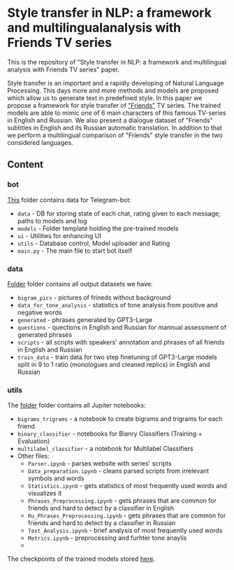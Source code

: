 # Style transfer in NLP: a framework and multilingualanalysis with Friends TV series

This is the repository of "Style transfer in NLP: a framework and multilingual analysis with Friends TV series" paper. 

Style transfer is an important and a rapidly developing of Natural Language Processing. This days more and more methods and models are proposed which allow us to generate text in predefined style. In this paper we propose a framework for style transfer of ["Friends"](https://en.wikipedia.org/wiki/Friends) TV series. The trained models are able to mimic one of 6 main characters of this famous TV-series in English and Russian.  We also present a dialogue dataset of "Friends" subtitles in English and its Russian automatic translation. In addition to that we perform a multilingual comparison of "Friends" style transfer in the two considered languages.

## Content
### bot
 
[This](https://github.com/Alenush/style_transfer_sirius2021summer/tree/master/bot) folder contains data for Telegram-bot:
- `data` - DB for storing state of each chat, rating given to each message; paths to models and log
- `models` - Folder template holding the pre-trained models
- `ui` - Utilities for enhancing UI
- `utils` - Database control, Model uploader and Rating
- `main.py` - The main file to start bot itself

### data
 
[Folder](https://github.com/Alenush/style_transfer_sirius2021summer/tree/master/data) folder contains all output datasets we have:
- `bigram_pics` - pictures of frineds without background
- `data_for_tone_analysis` - statistics of tone analysis from positive and negative words
- `generated` - phrases generated by GPT3-Large
- `questions` - quections in English and Russian for mannual assessment of generated phrases
- `scripts` - all scripts with speakers' annotation and phrases of all friends in English and Russian
- `train_data` - train data for two step finetuning of GPT3-Large models split in 9 to 1 ratio (monologues and cleaned replics) in English and Russian

### utils
 
The [folder](https://github.com/Alenush/style_transfer_sirius2021summer/tree/master/utils) folder contains all Jupiter notebooks:
- `bigrams_trigrams` - a notebook to create bigrams and trigrams for each friend
- `binary_classifier` - notebooks for Bianry Classifiers (Training + Evaluation)
- `multilabel_classifier` - a notebook for Multilabel Classifiers
- Other files:
    - `Parser.ipynb` - parses website with series' scripts
    - `Data_preparation.ipynb` - cleans parsed scripts from irrelevant symbols and words
    - `Statistics.ipynb` - gets statistics of most frequently used words and visualizes it 
    - `Phrases_Preprocessing.ipynb` - gets phrases that are common for friends and hard to detect by a classifier in English
    - `Ru_Phrases_Preprocessing.ipynb` - gets phrases that are common for friends and hard to detect by a classifier in Russian
    - `Text_Analysis.ipynb` - brief analysis of most frequently used words
    - `Metrics.ipynb` - preprocessing and furhter tone anaylis
    - 
The checkpoints of the trained models stored [here](https://drive.google.com/drive/u/0/folders/123cV6Z-1nAR3LJ9-dfQf8tpYBAP-Ea15).

